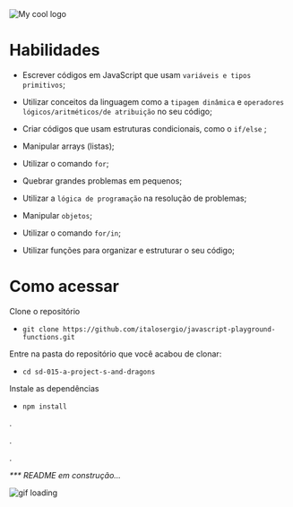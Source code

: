 <img src="https://media0.giphy.com/media/ln7z2eWriiQAllfVcn/giphy.gif?cid=6c09b952owhu2s55xdcpopiyf5kqy5jvpgem3yusodg2pt9t&rid=giphy.gif&ct=s" alt="My cool logo" alt="GIF - Quadrado amarelo com as letras J e S pretas dentro em tamanho grande, alternando formas quadradas divertidamente"/>

# Habilidades

- Escrever códigos em JavaScript que usam `variáveis e tipos primitivos`;

- Utilizar conceitos da linguagem como a `tipagem dinâmica` e `operadores lógicos/aritméticos/de atribuição` no seu código;

- Criar códigos que usam estruturas condicionais, como o `if/else` ;

- Manipular arrays (listas);

- Utilizar o comando `for`;

- Quebrar grandes problemas em pequenos;

- Utilizar a `lógica de programação` na resolução de problemas;

- Manipular `objetos`;

- Utilizar o comando `for/in`;

- Utilizar funções para organizar e estruturar o seu código;

# Como acessar

Clone o repositório
  - `git clone https://github.com/italosergio/javascript-playground-functions.git`

Entre na pasta do repositório que você acabou de clonar:
  - `cd sd-015-a-project-s-and-dragons`

Instale as dependências
  - `npm install`

.

.

.

_*** README em construção..._

<img src="https://apuracaoconselho.manaus.am.gov.br/resources/img/loading.gif" alt="gif loading" />
